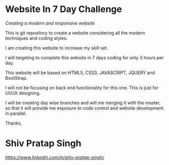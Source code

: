 # Website In 7 Day Challenge
*Creating a modern and responsive website*

This is git repository to create a website considering all the modern techniques and coding styles.

I am creating this website to increase my skill set.

I will targeting to complete this website in 7 days coding for only 3 hours per day.

This website will be based on HTML5, CSS3, JAVASCRIPT, JQUERY and BootStrap.

I will not be focusing on back end functionality for this one. This is just for UI/UX designing.

I will be creating day wise branches and will me merging it with the master, so that it will provide me exposure to code control and website development in parallel.

Thanks,

# Shiv Pratap Singh
*https://www.linkedin.com/in/shiv-pratap-singh/*
